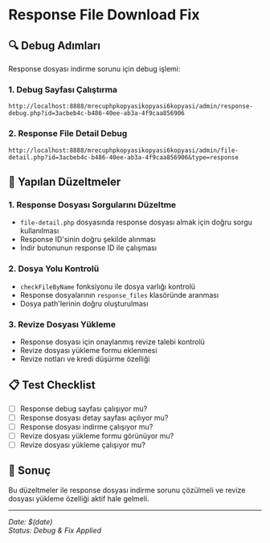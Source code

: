 # Response File Download Fix

## 🔍 Debug Adımları

Response dosyası indirme sorunu için debug işlemi:

### 1. Debug Sayfası Çalıştırma
```
http://localhost:8888/mrecuphpkopyasikopyasi6kopyasi/admin/response-debug.php?id=3acbeb4c-b486-40ee-ab3a-4f9caa856906
```

### 2. Response File Detail Debug
```
http://localhost:8888/mrecuphpkopyasikopyasi6kopyasi/admin/file-detail.php?id=3acbeb4c-b486-40ee-ab3a-4f9caa856906&type=response
```

## 🔧 Yapılan Düzeltmeler

### 1. Response Dosyası Sorgularını Düzeltme
- `file-detail.php` dosyasında response dosyası almak için doğru sorgu kullanılması
- Response ID'sinin doğru şekilde alınması
- İndir butonunun response ID ile çalışması

### 2. Dosya Yolu Kontrolü
- `checkFileByName` fonksiyonu ile dosya varlığı kontrolü
- Response dosyalarının `response_files` klasöründe aranması
- Dosya path'lerinin doğru oluşturulması

### 3. Revize Dosyası Yükleme
- Response dosyası için onaylanmış revize talebi kontrolü
- Revize dosyası yükleme formu eklenmesi
- Revize notları ve kredi düşürme özelliği

## 📋 Test Checklist

- [ ] Response debug sayfası çalışıyor mu?
- [ ] Response dosyası detay sayfası açılıyor mu?
- [ ] Response dosyası indirme çalışıyor mu?
- [ ] Revize dosyası yükleme formu görünüyor mu?
- [ ] Revize dosyası yükleme çalışıyor mu?

## 🎯 Sonuç

Bu düzeltmeler ile response dosyası indirme sorunu çözülmeli ve revize dosyası yükleme özelliği aktif hale gelmeli.

---

*Date: $(date)*  
*Status: Debug & Fix Applied*
